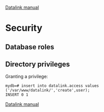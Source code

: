 [Datalink manual](README.md)

Security
========

Database roles
--------------


Directory privileges
--------------------

Granting a privilege:

    mydb=# insert into datalink.access values ('/var/www/datalink/','create',user);
    INSERT 0 1


[Datalink manual](README.md)
